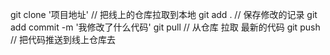 git clone '项目地址' // 把线上的仓库拉取到本地
git add . // 保存修改的记录
git add commit -m '我修改了什么代码'
git pull // 从仓库 拉取 最新的代码
git push // 把代码推送到线上仓库去